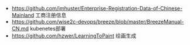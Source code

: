 * https://github.com/imhuster/Enterprise-Registration-Data-of-Chinese-Mainland 工商注册信息 
* https://github.com/wise2c-devops/breeze/blob/master/BreezeManual-CN.md kubenetes部署 
* https://github.com/hzwer/LearningToPaint 绘画生成


